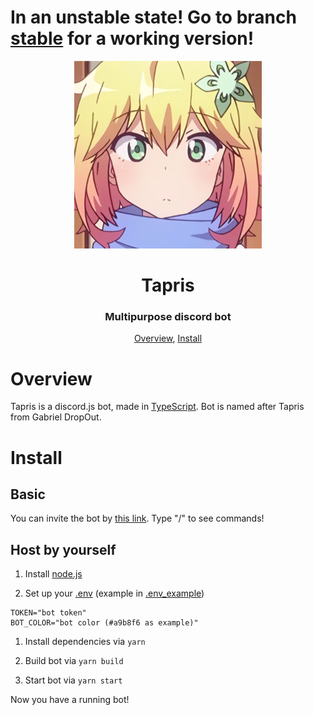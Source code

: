 # In an unstable state! Go to branch [stable](https://github.com/uwury/tapris/tree/stable) for a working version!

<p align="center">
 <img width=300px src="assets/avatar.png" alt="Bot logo">
 <h1 align="center">Tapris</h1>
 <h3 align="center">Multipurpose discord bot</h3>
</p>

<p align="center">
 <a href="#overview">Overview</a>,
 <a href="#install">Install</a>
</p>

# Overview

Tapris is a discord.js bot, made in [TypeScript](https://www.typescriptlang.org/).
Bot is named after Tapris from Gabriel DropOut.

# Install

## Basic

You can invite the bot by [this link](https://discord.com/api/oauth2/authorize?client_id=869088074758520832&scope=bot+applications.commands&permissions=294208515334).
Type "/" to see commands!

## Host by yourself

1. Install [node.js](https://nodejs.org/)

2. Set up your [.env](https://github.com/uwury/tapris/blob/main/.env_example) (example in [.env_example](https://github.com/uwury/tapris/blob/main/.env_example))

```env
TOKEN="bot token"
BOT_COLOR="bot color (#a9b8f6 as example)"
```

1. Install dependencies via `yarn`

2. Build bot via `yarn build`

3. Start bot via `yarn start`

Now you have a running bot!
